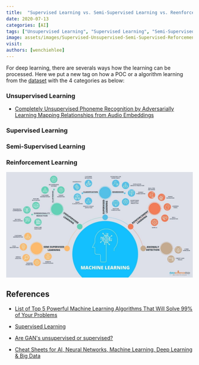 ```yaml
---
title:  "Supervised Learning vs. Semi-Supervised Learning vs. Reenforcement Learning"
date: 2020-07-13
categories: [AI]
tags: ["Unsupervised Learning", "Supervised Learning", "Semi-Supervised Learning", "Reinforcement Learning"]
image: assets/images/Supervised-Unsupervised-Semi-Supervised-Reforcement-Learning.jpg
visit:
authors: [wenchiehlee]
---
```



For deep learning, there are severals ways how the learning can be processed. Here we put a new tag on how a POC or a algorithm learning from the [dataset]({{site.url}}{{site.baseurl}}/dlcv2/Dataset/) with the 4 categories as below:

### Unsupervised Learning
* [Completely Unsupervised Phoneme Recognition by Adversarially Learning Mapping Relationships from Audio Embeddings](https://sss050531.wordpress.com/2018/05/30/%E8%AB%96%E6%96%87%E9%96%B1%E8%AE%80completely-unsupervised-phoneme-recognition-by-adversarially-learning-mapping-relationships-from-audio-embeddings/)

### Supervised Learning
### Semi-Supervised Learning
### Reinforcement Learning

![](assets/images/Supervised-Unsupervised-Semi-Supervised-Reforcement-Learning.jpg)

## References
* [List of Top 5 Powerful Machine Learning Algorithms That Will Solve 99% of Your Problems](https://laconicml.com/machine-learning-algorithms/?fbclid=IwAR2FkmJo6esqHs0zU707SS_EO3k65XkG_hpA-B2h4k08iLx9FBbDABdsbTc)

* [Supervised Learning](https://medium.com/@jorgesleonel/supervised-learning-c16823b00c13)

* [Are GAN's unsupervised or supervised?](https://stackoverflow.com/questions/44445778/are-gans-unsupervised-or-supervised)

* [Cheat Sheets for AI, Neural Networks, Machine Learning, Deep Learning & Big Data](https://becominghuman.ai/cheat-sheets-for-ai-neural-networks-machine-learning-deep-learning-big-data-678c51b4b463)